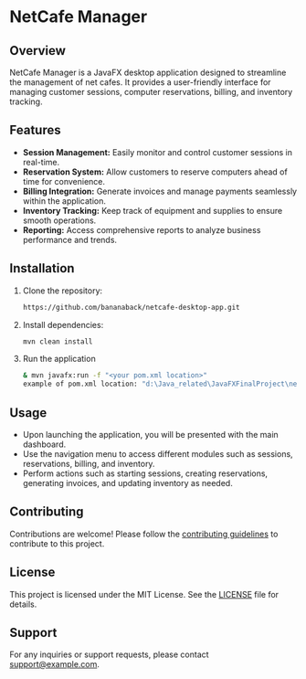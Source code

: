 # NetCafe Manager

## Overview
NetCafe Manager is a JavaFX desktop application designed to streamline the management of net cafes. It provides a user-friendly interface for managing customer sessions, computer reservations, billing, and inventory tracking.

## Features
- **Session Management:** Easily monitor and control customer sessions in real-time.
- **Reservation System:** Allow customers to reserve computers ahead of time for convenience.
- **Billing Integration:** Generate invoices and manage payments seamlessly within the application.
- **Inventory Tracking:** Keep track of equipment and supplies to ensure smooth operations.
- **Reporting:** Access comprehensive reports to analyze business performance and trends.

## Installation
1. Clone the repository:
   ```bash
   https://github.com/bananaback/netcafe-desktop-app.git
   ```
2. Install dependencies:
   ```bash
   mvn clean install
   ```
3. Run the application
   ```bash
   & mvn javafx:run -f "<your pom.xml location>"
   example of pom.xml location: "d:\Java_related\JavaFXFinalProject\netcafejavafxapp\pom.xml"
   ```
## Usage
- Upon launching the application, you will be presented with the main dashboard.
- Use the navigation menu to access different modules such as sessions, reservations, billing, and inventory.
- Perform actions such as starting sessions, creating reservations, generating invoices, and updating inventory as needed.

## Contributing
Contributions are welcome! Please follow the [contributing guidelines](CONTRIBUTING.md) to contribute to this project.

## License
This project is licensed under the MIT License. See the [LICENSE](LICENSE) file for details.

## Support
For any inquiries or support requests, please contact [support@example.com](mailto:support@example.com).
